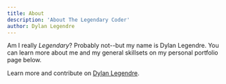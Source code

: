 ```yaml
---
title: About
description: 'About The Legendary Coder'
author: Dylan Legendre
---
```


Am I really *Legendary*? Probably not--but my name is Dylan Legendre. You can learn more about me and my general skillsets on my
personal portfolio page below.

Learn more and contribute on [Dylan Legendre](https://www.dylanlegendre.com/).
